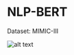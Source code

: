 # NLP-BERT
Dataset: MIMIC-III

![alt text](https://github.com/[YilinQi]/[pontikos-lab]/[NLP_BERT]/blob/map.jpeg?raw=true)
